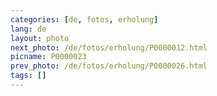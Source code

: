 ```yaml
---
categories: [de, fotos, erholung]
lang: de
layout: photo
next_photo: /de/fotos/erholung/P0000012.html
picname: P0000023
prev_photo: /de/fotos/erholung/P0000026.html
tags: []
---
```

